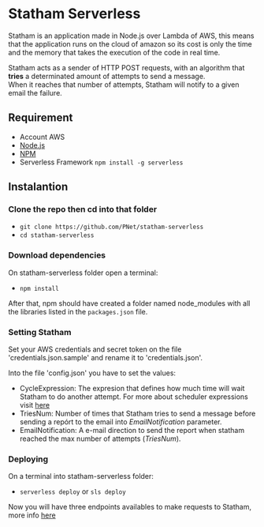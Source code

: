 # Statham Serverless

Statham is an application made in Node.js over Lambda of AWS, this means that the application runs on the cloud of amazon so its cost is only the time and the memory that takes the execution of the code in real time.

Statham acts as a sender of HTTP POST requests, with an algorithm that **tries** a determinated amount of attempts to send a message.  
When it reaches that number of attempts, Statham will notify to a given email the failure.

## Requirement

- Account AWS
- [Node.js](https://nodejs.org/en/)
- [NPM](https://docs.npmjs.com/cli/install)
- Serverless Framework ```npm install -g serverless```

## Instalantion

### Clone the repo then cd into that folder

* ```git clone https://github.com/PNet/statham-serverless```
* ```cd statham-serverless```

### Download dependencies

On statham-serverless folder open a terminal:

* ```npm install```

After that, npm should have created a folder named node_modules with all the libraries listed in the `packages.json` file.

### Setting Statham

Set your AWS credentials and secret token on the file 'credentials.json.sample' and rename it to 'credentials.json'.

Into the file 'config.json' you have to set the values:
* CycleExpression: The expresion that defines how much time will wait Statham to do another attempt. For more about scheduler expressions visit [here](http://docs.aws.amazon.com/AmazonCloudWatch/latest/events/ScheduledEvents.html)
* TriesNum: Number of times that Statham tries to send a message before sending a repórt to the email into *EmailNotification* parameter.
* EmailNotification: A e-mail direction to send the report when statham reached the max number of attempts (*TriesNum*).

### Deploying

On a terminal into statham-serverless folder:

* `serverless deploy` or `sls deploy`

Now you will have three endpoints availables to make requests to Statham, more info [here](https://github.com/PNet/statham-serverless/wiki)
